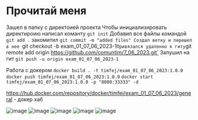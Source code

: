 # Прочитай меня

Зашел в папку с директоией проекта
Чтобы инициализировать директироию написал команту `git init`
Добавил все файлы командой `git add .`
закомитил `git commit -m "added files"
Создал ветку и перешел в нее `git checkout -b exam_01_07_06_2023-1`
Привязался удаленно к гиту `git remote add origin https://github.com/comuntim/7_06_2023.git`
Запушил на гит `git push -u origin exam_01_07_06_2023-1`

Работа с докером 
`docker build . -t timfej/exam_01_07_06_2023:1.0.0`
`docker push timfej/exam_01_07_06_2023:1.0.0`
`docker start timfej/exam_01_07_06_2023:1.0.0 -p "8080:33333" -d`

https://hub.docker.com/repository/docker/timfej/exam_01_07_06_2023/general - докер хаб

![image](https://github.com/comuntim/7_06_2023/assets/125384600/ab60c5f9-51fe-4a7c-9633-18f3d1e2df52)
![image](https://github.com/comuntim/7_06_2023/assets/125384600/9e9d2b21-35cc-4d5e-ac03-7cc96c296f70)
![image](https://github.com/comuntim/7_06_2023/assets/125384600/dcfa9f85-49bb-473b-80bb-6a9b5817b6dc)
![image](https://github.com/comuntim/7_06_2023/assets/125384600/eca12c68-0256-451c-8050-0b9cce2cbbbe)
![image](https://github.com/comuntim/7_06_2023/assets/125384600/08fe13cd-38bd-4ec5-8b2a-c5900e8bfeab)
